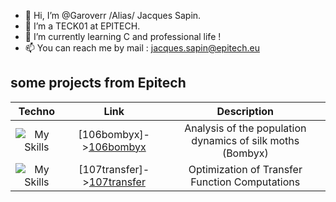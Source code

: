 - 👋 Hi, I’m @Garoverr /Alias/ Jacques Sapin.
- 👀 I’m a TECK01 at EPITECH.
- 🌱 I’m currently learning C and professional life !
- 📫 You can reach me by mail :  jacques.sapin@epitech.eu


## some projects from Epitech

| Techno | Link | Description |
|:---:|:---:|:---:|
| ![My Skills](https://skillicons.dev/icons?i=python,regex) | [106bombyx]->[106bombyx](https://github.com/Garoverr/106bombyx) | Analysis of the population dynamics of silk moths (Bombyx)|
| ![My Skills](https://skillicons.dev/icons?i=python,regex) | [107transfer]->[107transfer](https://github.com/Garoverr/107transfer) | Optimization of Transfer Function Computations |
